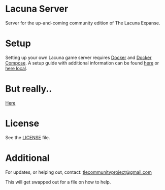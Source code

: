 # Lacuna Server

Server for the up-and-coming community edition of The Lacuna Expanse.

# Setup

Setting up your own Lacuna game server requires [Docker](https://www.docker.com/) and [Docker Compose](https://docs.docker.com/compose/). A setup guide with additional information can be found [here](info/setup.md) or [here local](https://github.com/LacunaOmnibus/v2/blob/main/site/content/developer/server/docker-setup.md).

# But really..

[Here](https://github.com/LacunaOmnibus/ka-server/blob/master/info/setup.md)

# License

See the [LICENSE](info/LICENSE) file.

# Additional

For updates, or helping out, contact: tlecommunityproject@gmail.com

This will get swapped out for a file on how to help.
